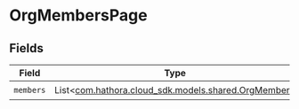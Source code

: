 # OrgMembersPage


## Fields

| Field                                                                                   | Type                                                                                    | Required                                                                                | Description                                                                             |
| --------------------------------------------------------------------------------------- | --------------------------------------------------------------------------------------- | --------------------------------------------------------------------------------------- | --------------------------------------------------------------------------------------- |
| `members`                                                                               | List<[com.hathora.cloud_sdk.models.shared.OrgMember](../../models/shared/OrgMember.md)> | :heavy_check_mark:                                                                      | N/A                                                                                     |